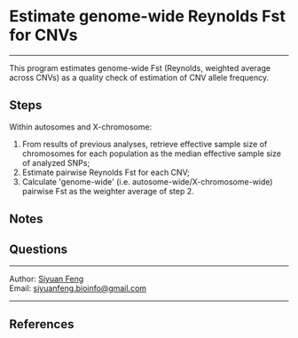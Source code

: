 # Estimate genome-wide Reynolds Fst for CNVs

----
This program estimates genome-wide Fst (Reynolds, weighted average across CNVs) as a quality check of estimation of CNV allele frequency.

## Steps
Within autosomes and X-chromosome:      
1. From results of previous analyses, retrieve effective sample size of chromosomes for each population as the median effective sample size of analyzed SNPs;
2. Estimate pairwise Reynolds Fst for each CNV;
3. Calculate 'genome-wide' (i.e. autosome-wide/X-chromosome-wide) pairwise Fst as the weighter average of step 2.

## Notes

## Questions
----
Author: [Siyuan Feng](https://scholar.google.com/citations?user=REHFXSsAAAAJ&hl)  
Email: siyuanfeng.bioinfo@gmail.com

----
## References